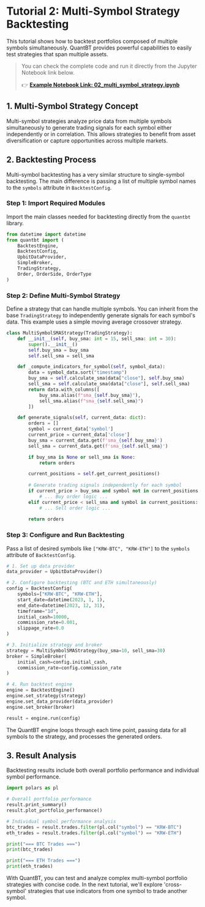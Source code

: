 # Tutorial 2: Multi-Symbol Strategy Backtesting

This tutorial shows how to backtest portfolios composed of multiple symbols simultaneously. QuantBT provides powerful capabilities to easily test strategies that span multiple assets.

> You can check the complete code and run it directly from the Jupyter Notebook link below.
>
> 👉 **[Example Notebook Link: 02_multi_symbol_strategy.ipynb](../examples/02_multi_symbol_strategy.ipynb)**

## 1. Multi-Symbol Strategy Concept

Multi-symbol strategies analyze price data from multiple symbols simultaneously to generate trading signals for each symbol either independently or in correlation. This allows strategies to benefit from asset diversification or capture opportunities across multiple markets.

## 2. Backtesting Process

Multi-symbol backtesting has a very similar structure to single-symbol backtesting. The main difference is passing a list of multiple symbol names to the `symbols` attribute in `BacktestConfig`.

### Step 1: Import Required Modules

Import the main classes needed for backtesting directly from the `quantbt` library.

```python
from datetime import datetime
from quantbt import (
    BacktestEngine,
    BacktestConfig,
    UpbitDataProvider,
    SimpleBroker,
    TradingStrategy,
    Order, OrderSide, OrderType
)
```

### Step 2: Define Multi-Symbol Strategy

Define a strategy that can handle multiple symbols. You can inherit from the base `TradingStrategy` to independently generate signals for each symbol's data. This example uses a simple moving average crossover strategy.

```python
class MultiSymbolSMAStrategy(TradingStrategy):
    def __init__(self, buy_sma: int = 15, sell_sma: int = 30):
        super().__init__()
        self.buy_sma = buy_sma
        self.sell_sma = sell_sma

    def _compute_indicators_for_symbol(self, symbol_data):
        data = symbol_data.sort("timestamp")
        buy_sma = self.calculate_sma(data["close"], self.buy_sma)
        sell_sma = self.calculate_sma(data["close"], self.sell_sma)
        return data.with_columns([
            buy_sma.alias(f"sma_{self.buy_sma}"),
            sell_sma.alias(f"sma_{self.sell_sma}")
        ])

    def generate_signals(self, current_data: dict):
        orders = []
        symbol = current_data['symbol']
        current_price = current_data['close']
        buy_sma = current_data.get(f'sma_{self.buy_sma}')
        sell_sma = current_data.get(f'sma_{self.sell_sma}')

        if buy_sma is None or sell_sma is None:
            return orders

        current_positions = self.get_current_positions()
        
        # Generate trading signals independently for each symbol
        if current_price > buy_sma and symbol not in current_positions:
            # ... Buy order logic ...
        elif current_price < sell_sma and symbol in current_positions:
            # ... Sell order logic ...
            
        return orders
```

### Step 3: Configure and Run Backtesting

Pass a list of desired symbols like `["KRW-BTC", "KRW-ETH"]` to the `symbols` attribute of `BacktestConfig`.

```python
# 1. Set up data provider
data_provider = UpbitDataProvider()

# 2. Configure backtesting (BTC and ETH simultaneously)
config = BacktestConfig(
    symbols=["KRW-BTC", "KRW-ETH"],
    start_date=datetime(2023, 1, 1),
    end_date=datetime(2023, 12, 31),
    timeframe="1d",
    initial_cash=10000,
    commission_rate=0.001,
    slippage_rate=0.0
)

# 3. Initialize strategy and broker
strategy = MultiSymbolSMAStrategy(buy_sma=10, sell_sma=30)
broker = SimpleBroker(
    initial_cash=config.initial_cash,
    commission_rate=config.commission_rate
)

# 4. Run backtest engine
engine = BacktestEngine()
engine.set_strategy(strategy)
engine.set_data_provider(data_provider)
engine.set_broker(broker)

result = engine.run(config)
```

The QuantBT engine loops through each time point, passing data for all symbols to the strategy, and processes the generated orders.

## 3. Result Analysis

Backtesting results include both overall portfolio performance and individual symbol performance.

```python
import polars as pl

# Overall portfolio performance
result.print_summary()
result.plot_portfolio_performance()

# Individual symbol performance analysis
btc_trades = result.trades.filter(pl.col("symbol") == "KRW-BTC")
eth_trades = result.trades.filter(pl.col("symbol") == "KRW-ETH")

print("=== BTC Trades ===")
print(btc_trades)

print("=== ETH Trades ===")
print(eth_trades)
```

With QuantBT, you can test and analyze complex multi-symbol portfolio strategies with concise code. In the next tutorial, we'll explore 'cross-symbol' strategies that use indicators from one symbol to trade another symbol. 